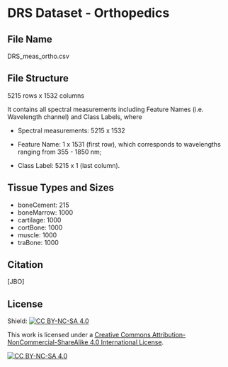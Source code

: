 # DRS Dataset - Orthopedics

## File Name
DRS_meas_ortho.csv

## File Structure
5215 rows x 1532 columns

It contains all spectral measurements including Feature Names (i.e. Wavelength channel) and Class Labels, where

- Spectral measurements: 5215 x 1532

- Feature Name: 1 x 1531 (first row), which corresponds to wavelengths ranging from 355 - 1850 nm;

- Class Label: 5215 x 1 (last column).

## Tissue Types and Sizes
- boneCement: 215
- boneMarrow: 1000
- cartilage: 1000
- cortBone: 1000
- muscle: 1000
- traBone: 1000

## Citation
[JBO]

## License
Shield: [![CC BY-NC-SA 4.0][cc-by-nc-sa-shield]][cc-by-nc-sa]

This work is licensed under a
[Creative Commons Attribution-NonCommercial-ShareAlike 4.0 International License][cc-by-nc-sa].

[![CC BY-NC-SA 4.0][cc-by-nc-sa-image]][cc-by-nc-sa]

[cc-by-nc-sa]: http://creativecommons.org/licenses/by-nc-sa/4.0/
[cc-by-nc-sa-image]: https://licensebuttons.net/l/by-nc-sa/4.0/88x31.png
[cc-by-nc-sa-shield]: https://img.shields.io/badge/License-CC%20BY--NC--SA%204.0-lightgrey.svg
